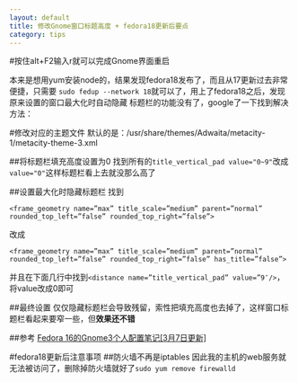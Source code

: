 ```yaml
---
layout: default
title: 修改Gnome窗口标题高度 + fedora18更新后要点
category: tips
---
```

#按住alt+F2输入r就可以完成Gnome界面重启

本来是想用yum安装node的，结果发现fedora18发布了，而且从17更新过去非常便捷，只需要
`sudo fedup --network 18`就可以了，用上了fedora18之后，发现原来设置的窗口最大化时自动隐藏
标题栏的功能没有了，google了一下找到解决方法：

#修改对应的主题文件
默认的是：/usr/share/themes/Adwaita/metacity-1/metacity-theme-3.xml

##将标题栏填充高度设置为0
找到所有的`title_vertical_pad value="0~9"`改成`value="0"`这样标题栏看上去就没那么高了

##设置最大化时隐藏标题栏
找到

    <frame_geometry name=”max” title_scale=”medium” parent=”normal” 
    rounded_top_left=”false” rounded_top_right=”false”>

改成

    <frame_geometry name=”max” title_scale=”medium” parent=”normal” 
    rounded_top_left=”false” rounded_top_right=”false” has_title=”false”>

并且在下面几行中找到`<distance name=”title_vertical_pad” value=”9″/>`，将value改成0即可

##最终设置
仅仅隐藏标题栏会导致残留，索性把填充高度也去掉了，这样窗口标题栏看起来要窄一些，但**效果还不错**

##参考
[Fedora 16的Gnome3个人配置笔记[3月7日更新]](http://imobile365.com/articles/6331)

#fedora18更新后注意事项
##防火墙不再是iptables
因此我的主机的web服务就无法被访问了，删除掉防火墙就好了`sudo yum remove firewalld`

